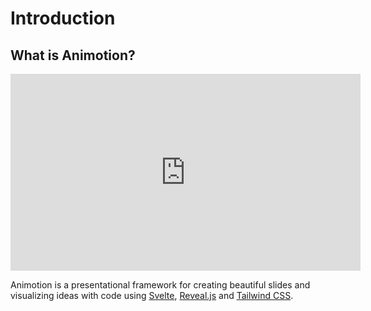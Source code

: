 # Introduction

## What is Animotion?

<iframe width="560" height="315" src="https://www.youtube.com/embed/dBfZjv-lt2k" title="Introducing Animotion" frameborder="0" allow="accelerometer; autoplay; clipboard-write; encrypted-media; gyroscope; picture-in-picture; web-share" allowfullscreen></iframe>

Animotion is a presentational framework for creating beautiful slides and visualizing ideas with code using [Svelte](https://svelte.dev/), [Reveal.js](https://revealjs.com/) and [Tailwind CSS](https://tailwindcss.com/).